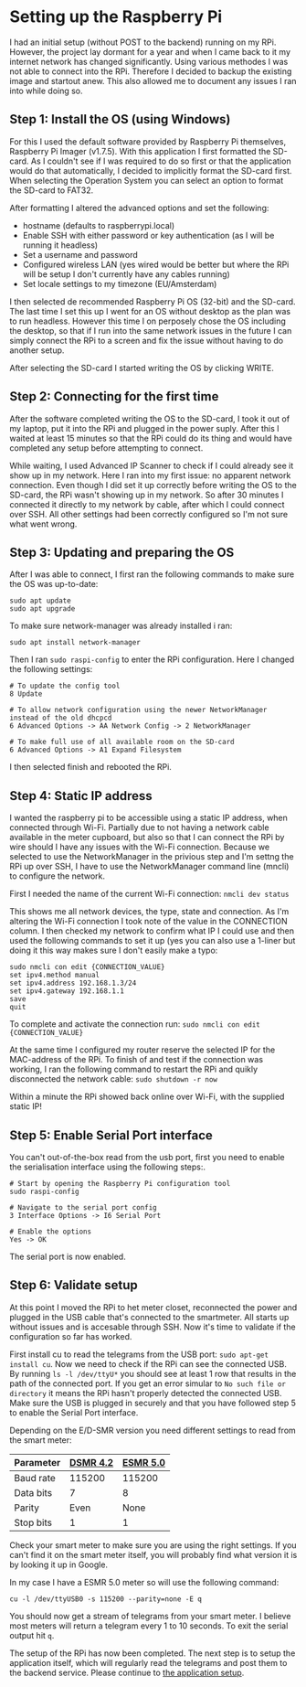 # Setting up the Raspberry Pi

I had an initial setup (without POST to the backend) running on my RPi. However, the project lay dormant for a year and when I came back to it my internet network has changed significantly. Using various methodes I was not able to connect into the RPi. Therefore I decided to backup the existing image and startout anew. This also allowed me to document any issues I ran into while doing so.

## Step 1: Install the OS (using Windows)

For this I used the default software provided by Raspberry Pi themselves, Raspberry Pi Imager (v1.7.5). With this application I first formatted the SD-card. As I couldn't see if I was required to do so first or that the application would do that automatically, I decided to implicitly format the SD-card first. When selecting the Operation System you can select an option to format the SD-card to FAT32.

After formatting I altered the advanced options and set the following:

- hostname (defaults to raspberrypi.local)
- Enable SSH with either password or key authentication (as I will be running it headless)
- Set a username and password
- Configured wireless LAN (yes wired would be better but where the RPi will be setup I don't currently have any cables running)
- Set locale settings to my timezone (EU/Amsterdam)

I then selected de recommended Raspberry Pi OS (32-bit) and the SD-card. The last time I set this up I went for an OS without desktop as the plan was to run headless. However this time I on perposely chose the OS including the desktop, so that if I run into the same network issues in the future I can simply connect the RPi to a screen and fix the issue without having to do another setup.

After selecting the SD-card I started writing the OS by clicking WRITE.

## Step 2: Connecting for the first time

After the software completed writing the OS to the SD-card, I took it out of my laptop, put it into the RPi and plugged in the power suply. After this I waited at least 15 minutes so that the RPi could do its thing and would have completed any setup before attempting to connect.

While waiting, I used Advanced IP Scanner to check if I could already see it show up in my network. Here I ran into my first issue: no apparent network connection. Even though I did set it up correctly before writing the OS to the SD-card, the RPi wasn't showing up in my network. So after 30 minutes I connected it directly to my network by cable, after which I could connect over SSH. All other settings had been correctly configured so I'm not sure what went wrong.

## Step 3: Updating and preparing the OS

After I was able to connect, I first ran the following commands to make sure the OS was up-to-date:

```
sudo apt update
sudo apt upgrade
```

To make sure network-manager was already installed i ran:

`sudo apt install network-manager`

Then I ran `sudo raspi-config` to enter the RPi configuration. Here I changed the following settings:

```
# To update the config tool
8 Update

# To allow network configuration using the newer NetworkManager instead of the old dhcpcd
6 Advanced Options -> AA Network Config -> 2 NetworkManager

# To make full use of all available room on the SD-card
6 Advanced Options -> A1 Expand Filesystem
```

I then selected finish and rebooted the RPi.

## Step 4: Static IP address

I wanted the raspberry pi to be accessible using a static IP address, when connected through Wi-Fi. Partially due to not having a network cable available in the meter cupboard, but also so that I can connect the RPi by wire should I have any issues with the Wi-Fi connection. Because we selected to use the NetworkManager in the privious step and I'm settng the RPi up over SSH, I have to use the NetworkManager command line (mncli) to configure the network.

First I needed the name of the current Wi-Fi connection:
`nmcli dev status`

This shows me all network devices, the type, state and connection. As I'm altering the Wi-Fi connection I took note of the value in the CONNECTION column. I then checked my network to confirm what IP I could use and then used the following commands to set it up (yes you can also use a 1-liner but doing it this way makes sure I don't easily make a typo:

```
sudo nmcli con edit {CONNECTION_VALUE}
set ipv4.method manual
set ipv4.address 192.168.1.3/24
set ipv4.gateway 192.168.1.1
save
quit
```

To complete and activate the connection run:
`sudo nmcli con edit {CONNECTION_VALUE}`

At the same time I configured my router reserve the selected IP for the MAC-address of the RPi. To finish of and test if the connection was working, I ran the following command to restart the RPi and quikly disconnected the network cable:
`sudo shutdown -r now`

Within a minute the RPi showed back online over Wi-Fi, with the supplied static IP!

## Step 5: Enable Serial Port interface

You can't out-of-the-box read from the usb port, first you need to enable the serialisation interface using the following steps:.

```
# Start by opening the Raspberry Pi configuration tool
sudo raspi-config

# Navigate to the serial port config
3 Interface Options -> I6 Serial Port

# Enable the options
Yes -> OK
```

The serial port is now enabled.

## Step 6: Validate setup

At this point I moved the RPi to het meter closet, reconnected the power and plugged in the USB cable that's connected to the smartmeter. All starts up without issues and is accesable through SSH. Now it's time to validate if the configuration so far has worked.

First install cu to read the telegrams from the USB port: `sudo apt-get install cu`. Now we need to check if the RPi can see the connected USB. By running `ls -l /dev/ttyU*` you should see at least 1 row that results in the path of the connected port. If you get an error simular to `No such file or directory` it means the RPi hasn't properly detected the connected USB. Make sure the USB is plugged in securely and that you have followed step 5 to enable the Serial Port interface.

Depending on the E/D-SMR version you need different settings to read from the smart meter:

| Parameter | [DSMR 4.2](https://www.netbeheernederland.nl/_upload/Files/Slimme_meter_15_7b581ff014.pdf) | [ESMR 5.0](https://www.netbeheernederland.nl/_upload/Files/Slimme_meter_15_a727fce1f1.pdf) |
| --------- | ------------------------------------------------------------------------------------------ | ------------------------------------------------------------------------------------------ |
| Baud rate | 115200                                                                                     | 115200                                                                                     |
| Data bits | 7                                                                                          | 8                                                                                          |
| Parity    | Even                                                                                       | None                                                                                       |
| Stop bits | 1                                                                                          | 1                                                                                          |

Check your smart meter to make sure you are using the right settings. If you can't find it on the smart meter itself, you will probably find what version it is by looking it up in Google.

In my case I have a ESMR 5.0 meter so will use the following command:

`cu -l /dev/ttyUSB0 -s 115200 --parity=none -E q`

You should now get a stream of telegrams from your smart meter. I believe most meters will return a telegram every 1 to 10 seconds. To exit the serial output hit `q`.

The setup of the RPi has now been completed. The next step is to setup the application itself, which will regularly read the telegrams and post them to the backend service. Please continue to [the application setup](other_file.md).
